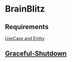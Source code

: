 # BrainBlitz

## Requirements
[UseCase and Entity](document/requirement/requirements.md)

## [Graceful-Shutdown](https://github.com/nima-abdpoor/BrainBlitz/blob/develop/document/development/graceful-shutdown.md)